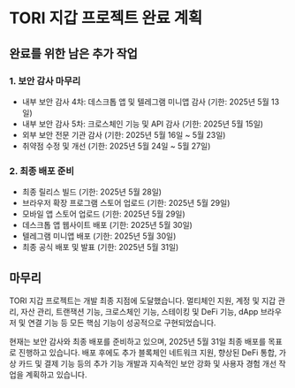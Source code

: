 # TORI 지갑 프로젝트 완료 계획

## 완료를 위한 남은 추가 작업

### 1. 보안 감사 마무리
- 내부 보안 감사 4차: 데스크톱 앱 및 텔레그램 미니앱 감사 (기한: 2025년 5월 13일)
- 내부 보안 감사 5차: 크로스체인 기능 및 API 감사 (기한: 2025년 5월 15일)
- 외부 보안 전문 기관 감사 (기한: 2025년 5월 16일 ~ 5월 23일)
- 취약점 수정 및 개선 (기한: 2025년 5월 24일 ~ 5월 27일)

### 2. 최종 배포 준비
- 최종 릴리스 빌드 (기한: 2025년 5월 28일)
- 브라우저 확장 프로그램 스토어 업로드 (기한: 2025년 5월 29일)
- 모바일 앱 스토어 업로드 (기한: 2025년 5월 29일)
- 데스크톱 앱 웹사이트 배포 (기한: 2025년 5월 30일)
- 텔레그램 미니앱 배포 (기한: 2025년 5월 30일)
- 최종 공식 배포 및 발표 (기한: 2025년 5월 31일)

## 마무리

TORI 지갑 프로젝트는 개발 최종 지점에 도달했습니다. 멀티체인 지원, 계정 및 지갑 관리, 자산 관리, 트랜잭션 기능, 크로스체인 기능, 스테이킹 및 DeFi 기능, dApp 브라우저 및 연결 기능 등 모든 핵심 기능이 성공적으로 구현되었습니다.

현재는 보안 감사와 최종 배포를 준비하고 있으며, 2025년 5월 31일 최종 배포를 목표로 진행하고 있습니다. 배포 후에도 추가 블록체인 네트워크 지원, 향상된 DeFi 통합, 가상 카드 및 결제 기능 등의 추가 기능 개발과 지속적인 보안 강화 및 사용자 경험 개선 작업을 계획하고 있습니다.